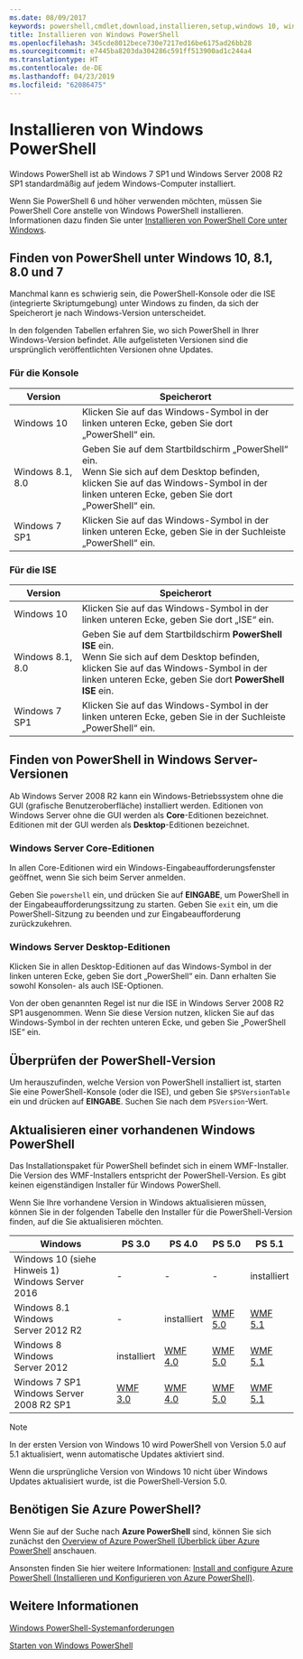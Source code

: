 ```yaml
---
ms.date: 08/09/2017
keywords: powershell,cmdlet,download,installieren,setup,windows 10, windows 8.1, windows 8.0,windows 7
title: Installieren von Windows PowerShell
ms.openlocfilehash: 345cde8012bece730e7217ed16be6175ad26bb28
ms.sourcegitcommit: e7445ba8203da304286c591ff513900ad1c244a4
ms.translationtype: HT
ms.contentlocale: de-DE
ms.lasthandoff: 04/23/2019
ms.locfileid: "62086475"
---
```

# <a name="installing-windows-powershell"></a>Installieren von Windows PowerShell

Windows PowerShell ist ab Windows 7 SP1 und Windows Server 2008 R2 SP1 standardmäßig auf jedem Windows-Computer installiert.

Wenn Sie PowerShell 6 und höher verwenden möchten, müssen Sie PowerShell Core anstelle von Windows PowerShell installieren. Informationen dazu finden Sie unter [Installieren von PowerShell Core unter Windows](Installing-PowerShell-Core-on-Windows.md).

## <a name="finding-powershell-in-windows-10-81-80-and-7"></a>Finden von PowerShell unter Windows 10, 8.1, 8.0 und 7

Manchmal kann es schwierig sein, die PowerShell-Konsole oder die ISE (integrierte Skriptumgebung) unter Windows zu finden, da sich der Speicherort je nach Windows-Version unterscheidet.

In den folgenden Tabellen erfahren Sie, wo sich PowerShell in Ihrer Windows-Version befindet.
Alle aufgelisteten Versionen sind die ursprünglich veröffentlichten Versionen ohne Updates.

### <a name="for-console"></a>Für die Konsole

Version | Speicherort
-- | --
Windows 10 | Klicken Sie auf das Windows-Symbol in der linken unteren Ecke, geben Sie dort „PowerShell“ ein.
Windows 8.1, 8.0 | Geben Sie auf dem Startbildschirm „PowerShell“ ein.<br/>Wenn Sie sich auf dem Desktop befinden, klicken Sie auf das Windows-Symbol in der linken unteren Ecke, geben Sie dort „PowerShell“ ein.
Windows 7 SP1 | Klicken Sie auf das Windows-Symbol in der linken unteren Ecke, geben Sie in der Suchleiste „PowerShell“ ein.

### <a name="for-ise"></a>Für die ISE

Version | Speicherort
-- | --
Windows 10 | Klicken Sie auf das Windows-Symbol in der linken unteren Ecke, geben Sie dort „ISE“ ein.
Windows 8.1, 8.0 | Geben Sie auf dem Startbildschirm **PowerShell ISE** ein.<br/>Wenn Sie sich auf dem Desktop befinden, klicken Sie auf das Windows-Symbol in der linken unteren Ecke, geben Sie dort **PowerShell ISE** ein.
Windows 7 SP1 | Klicken Sie auf das Windows-Symbol in der linken unteren Ecke, geben Sie in der Suchleiste „PowerShell“ ein.

## <a name="finding-powershell-in-windows-server-versions"></a>Finden von PowerShell in Windows Server-Versionen

Ab Windows Server 2008 R2 kann ein Windows-Betriebssystem ohne die GUI (grafische Benutzeroberfläche) installiert werden.
Editionen von Windows Server ohne die GUI werden als **Core**-Editionen bezeichnet. Editionen mit der GUI werden als **Desktop**-Editionen bezeichnet.

### <a name="windows-server-core-editions"></a>Windows Server Core-Editionen

In allen Core-Editionen wird ein Windows-Eingabeaufforderungsfenster geöffnet, wenn Sie sich beim Server anmelden.

Geben Sie `powershell` ein, und drücken Sie auf **EINGABE**, um PowerShell in der Eingabeaufforderungssitzung zu starten.
Geben Sie `exit` ein, um die PowerShell-Sitzung zu beenden und zur Eingabeaufforderung zurückzukehren.

### <a name="windows-server-desktop-editions"></a>Windows Server Desktop-Editionen

Klicken Sie in allen Desktop-Editionen auf das Windows-Symbol in der linken unteren Ecke, geben Sie dort „PowerShell“ ein.
Dann erhalten Sie sowohl Konsolen- als auch ISE-Optionen.

Von der oben genannten Regel ist nur die ISE in Windows Server 2008 R2 SP1 ausgenommen. Wenn Sie diese Version nutzen, klicken Sie auf das Windows-Symbol in der rechten unteren Ecke, und geben Sie „PowerShell ISE“ ein.

## <a name="how-to-check-the-version-of-powershell"></a>Überprüfen der PowerShell-Version

Um herauszufinden, welche Version von PowerShell installiert ist, starten Sie eine PowerShell-Konsole (oder die ISE), und geben Sie `$PSVersionTable` ein und drücken auf **EINGABE**. Suchen Sie nach dem `PSVersion`-Wert.

## <a name="upgrading-existing-windows-powershell"></a>Aktualisieren einer vorhandenen Windows PowerShell

Das Installationspaket für PowerShell befindet sich in einem WMF-Installer.
Die Version des WMF-Installers entspricht der PowerShell-Version. Es gibt keinen eigenständigen Installer für Windows PowerShell.

Wenn Sie Ihre vorhandene Version in Windows aktualisieren müssen, können Sie in der folgenden Tabelle den Installer für die PowerShell-Version finden, auf die Sie aktualisieren möchten.

Windows | PS 3.0 | PS 4.0 | PS 5.0 | PS 5.1 |
--|--|--|--|--|
Windows 10 (siehe Hinweis 1)<br/>Windows Server 2016 | - | - | - | installiert
Windows 8.1<br/>Windows Server 2012 R2 | - | installiert | [WMF 5.0](https://www.microsoft.com/en-us/download/details.aspx?id=50395) | [WMF 5.1](https://www.microsoft.com/en-us/download/details.aspx?id=54616)
Windows 8<br/>Windows Server 2012 | installiert | [WMF 4.0](https://www.microsoft.com/en-us/download/details.aspx?id=40855) | [WMF 5.0](https://www.microsoft.com/en-us/download/details.aspx?id=50395) | [WMF 5.1](https://www.microsoft.com/en-us/download/details.aspx?id=54616)
Windows 7 SP1<br/>Windows Server 2008 R2 SP1 | [WMF 3.0](https://www.microsoft.com/en-us/download/details.aspx?id=34595) | [WMF 4.0](https://www.microsoft.com/en-us/download/details.aspx?id=40855) | [WMF 5.0](https://www.microsoft.com/en-us/download/details.aspx?id=50395) | [WMF 5.1](https://www.microsoft.com/en-us/download/details.aspx?id=54616)

> [!NOTE]
>
> In der ersten Version von Windows 10 wird PowerShell von Version 5.0 auf 5.1 aktualisiert, wenn automatische Updates aktiviert sind.
>
> Wenn die ursprüngliche Version von Windows 10 nicht über Windows Updates aktualisiert wurde, ist die PowerShell-Version 5.0.

## <a name="need-azure-powershell"></a>Benötigen Sie Azure PowerShell?

Wenn Sie auf der Suche nach **Azure PowerShell** sind, können Sie sich zunächst den [Overview of Azure PowerShell (Überblick über Azure PowerShell](/powershell/azure/overview) anschauen.

Ansonsten finden Sie hier weitere Informationen: [Install and configure Azure PowerShell (Installieren und Konfigurieren von Azure PowerShell)](/powershell/azure/install-az-ps).

## <a name="see-also"></a>Weitere Informationen

[Windows PowerShell-Systemanforderungen](Windows-PowerShell-System-Requirements.md)

[Starten von Windows PowerShell](../getting-started/Starting-Windows-PowerShell.md)
